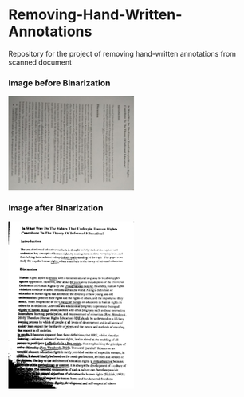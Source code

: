 # Removing-Hand-Written-Annotations
Repository for the project of removing hand-written annotations from scanned document

### Image before Binarization
<img src="imgchk.jpeg" width="50%" height="auto" data-rotate="90"/>

### Image after Binarization
<img src="imgnew.jpg" width="50%" height="auto"/>
